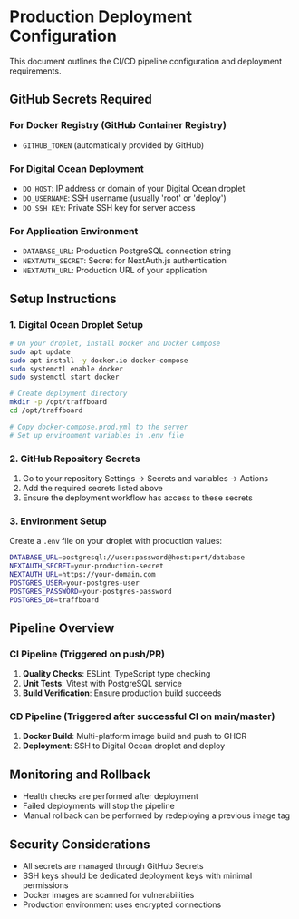 # Production Deployment Configuration

This document outlines the CI/CD pipeline configuration and deployment requirements.

## GitHub Secrets Required

### For Docker Registry (GitHub Container Registry)
- `GITHUB_TOKEN` (automatically provided by GitHub)

### For Digital Ocean Deployment
- `DO_HOST`: IP address or domain of your Digital Ocean droplet
- `DO_USERNAME`: SSH username (usually 'root' or 'deploy')
- `DO_SSH_KEY`: Private SSH key for server access

### For Application Environment
- `DATABASE_URL`: Production PostgreSQL connection string
- `NEXTAUTH_SECRET`: Secret for NextAuth.js authentication
- `NEXTAUTH_URL`: Production URL of your application

## Setup Instructions

### 1. Digital Ocean Droplet Setup
```bash
# On your droplet, install Docker and Docker Compose
sudo apt update
sudo apt install -y docker.io docker-compose
sudo systemctl enable docker
sudo systemctl start docker

# Create deployment directory
mkdir -p /opt/traffboard
cd /opt/traffboard

# Copy docker-compose.prod.yml to the server
# Set up environment variables in .env file
```

### 2. GitHub Repository Secrets
1. Go to your repository Settings → Secrets and variables → Actions
2. Add the required secrets listed above
3. Ensure the deployment workflow has access to these secrets

### 3. Environment Setup
Create a `.env` file on your droplet with production values:
```bash
DATABASE_URL=postgresql://user:password@host:port/database
NEXTAUTH_SECRET=your-production-secret
NEXTAUTH_URL=https://your-domain.com
POSTGRES_USER=your-postgres-user
POSTGRES_PASSWORD=your-postgres-password
POSTGRES_DB=traffboard
```

## Pipeline Overview

### CI Pipeline (Triggered on push/PR)
1. **Quality Checks**: ESLint, TypeScript type checking
2. **Unit Tests**: Vitest with PostgreSQL service
3. **Build Verification**: Ensure production build succeeds

### CD Pipeline (Triggered after successful CI on main/master)
1. **Docker Build**: Multi-platform image build and push to GHCR
2. **Deployment**: SSH to Digital Ocean droplet and deploy

## Monitoring and Rollback

- Health checks are performed after deployment
- Failed deployments will stop the pipeline
- Manual rollback can be performed by redeploying a previous image tag

## Security Considerations

- All secrets are managed through GitHub Secrets
- SSH keys should be dedicated deployment keys with minimal permissions
- Docker images are scanned for vulnerabilities
- Production environment uses encrypted connections

